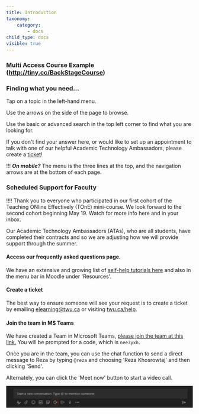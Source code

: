 ```yaml
---
title: Introduction
taxonomy:
    category:
        - docs
child_type: docs
visible: true
---
```

<!--- Do not change! --->

### Multi Access Course Example (http://tiny.cc/BackStageCourse)

### Finding what you need...

Tap on a topic in the left-hand menu.

Use the arrows on the side of the page to browse.

Use the basic or advanced search in the top left corner to find what you are looking for.

If you don't find your answer here, or would like to set up an appointment to talk with one of our helpful Academic Technology Ambassadors, please create a [ticket](https://www.twu.ca/help)!

!!! ***On mobile?*** The menu is the three lines at the top, and the navigation arrows are at the bottom of each page.


### Scheduled Support for Faculty

!!!! Thank you to everyone who participated in our first cohort of the Teaching ONline Effectively (TOnE) mini-course. We look forward to the second cohort beginning May 19. Watch for more info here and in your inbox.

Our Academic Technology Ambassadors (ATAs), who are all students, have completed their contracts and so we are adjusting how we will provide support through the summer.

#### Access our frequently asked questions page.
We have an extensive and growing list of [self-help tutorials here](https://create.twu.ca/help) and also in the menu bar in Moodle under 'Resources'.

#### Create a ticket
The best way to ensure someone will see your request is to  create a ticket by emailing [elearning@twu.ca](mailto:elearning@twu.ca) or visiting [twu.ca/help](https://twu.ca/help).

#### Join the team in MS Teams
We have created a Team in Microsoft Teams, [please join the team at this link.](https://teams.microsoft.com/l/team/19%3ac4a16207670f47488af233b44bbf601a%40thread.tacv2/conversations?groupId=44141a65-3057-4afb-aa95-a85d566d4bd3&tenantId=2b4ef155-1673-43ef-a480-230c3d483f16) You will be prompted for a code, which is `nee3yxh`.

Once you are in the team, you can use the chat function to send a direct message to Reza by typing `@reza` and choosing 'Reza Khosrowtaj' and then clicking 'Send'.

Alternately, you can click the 'Meet now' button to start a video call.

![alt-text](meet-now.png "Meet Now button")
